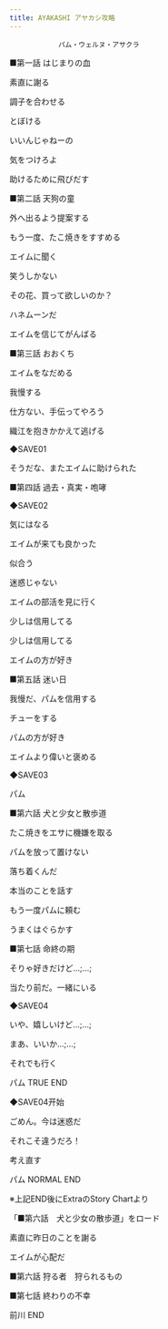 ```yaml
---
title: AYAKASHI アヤカシ攻略
---
```


                パム・ウェルヌ・アサクラ



■第一話 はじまりの血

素直に謝る

調子を合わせる

とぼける

いいんじゃねーの

気をつけろよ

助けるために飛びだす



■第二話 天狗の童

外へ出るよう提案する

もう一度、たこ焼きをすすめる

エイムに聞く

笑うしかない

その花、買って欲しいのか？

ハネムーンだ

エイムを信じてがんばる



■第三話 おおくち

エイムをなだめる

我慢する

仕方ない、手伝ってやろう

織江を抱きかかえて逃げる

◆SAVE01

そうだな、またエイムに助けられた



■第四話 過去・真実・咆哮

◆SAVE02

気にはなる

エイムが来ても良かった

似合う

迷惑じゃない

エイムの部活を見に行く

少しは信用してる

少しは信用してる

エイムの方が好き



■第五話 迷い日

我慢だ、パムを信用する

チューをする

パムの方が好き

エイムより偉いと褒める

◆SAVE03

パム



■第六話 犬と少女と散歩道

たこ焼きをエサに機嫌を取る

パムを放って置けない

落ち着くんだ

本当のことを話す

もう一度パムに頼む

うまくはぐらかす



■第七話 命終の期

そりゃ好きだけど…;…;

当たり前だ。一緒にいる

◆SAVE04

いや、嬉しいけど…;…;

まあ、いいか…;…;

それでも行く



パム TRUE END



◆SAVE04开始

ごめん。今は迷惑だ

それこそ違うだろ！

考え直す



パム NORMAL END



※上記END後にExtraのStory Chartより

「■第六話　犬と少女の散歩道」をロード

素直に昨日のことを謝る

エイムが心配だ

■第六話 狩る者　狩られるもの

■第七話 終わりの不幸



前川 END




              
